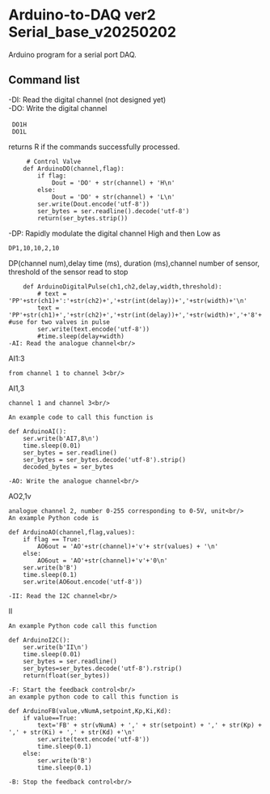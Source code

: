 # Arduino-to-DAQ ver2 Serial_base_v20250202<br/>

Arduino program for a serial port DAQ.  <br/>
## Command list<br/>
-DI: Read the digital channel (not designed yet)<br/>
-DO: Write the digital channel<br/>
```
 DO1H　　
 DO1L
```
 returns R if the commands successfully processed.<br/>

```
     # Control Valve    
    def ArduinoDO(channel,flag):
        if flag:
            Dout = 'DO' + str(channel) + 'H\n'   
        else:
            Dout = 'DO' + str(channel) + 'L\n'
        ser.write(Dout.encode('utf-8'))
        ser_bytes = ser.readline().decode('utf-8')
        return(ser_bytes.strip())

```
        
-DP: Rapidly modulate the digital channel High and then Low as<br/>
```
DP1,10,10,2,10
```
DP(channel num),delay time (ms), duration (ms),channel number of sensor, threshold of the sensor read to stop<br/>


```
    def ArduinoDigitalPulse(ch1,ch2,delay,width,threshold):
        # text = 'PP'+str(ch1)+':'+str(ch2)+','+str(int(delay))+','+str(width)+'\n'
        text = 'PP'+str(ch1)+','+str(ch2)+','+str(int(delay))+','+str(width)+','+'8'+','+str(int(threshold))+'\n' #use for two valves in pulse
        ser.write(text.encode('utf-8'))
        #time.sleep(delay+width)
-AI: Read the analogue channel<br/>
```
AI1:3
```
from channel 1 to channel 3<br/>
```
AI1,3
```
channel 1 and channel 3<br/>

An example code to call this function is

```
    def ArduinoAI():
        ser.write(b'AI7,8\n')
        time.sleep(0.01)
        ser_bytes = ser.readline()
        ser_bytes = ser_bytes.decode('utf-8').strip()
        decoded_bytes = ser_bytes
 
```       
-AO: Write the analogue channel<br/>
```
AO2,1v
```
analogue channel 2, number 0-255 corresponding to 0-5V, unit<br/>
An example Python code is 
```
    def ArduinoAO(channel,flag,values):
        if flag == True:
            AO6out = 'AO'+str(channel)+'v'+ str(values) + '\n'
        else:
            AO6out = 'AO'+str(channel)+'v'+'0\n'
        ser.write(b'B')
        time.sleep(0.1)
        ser.write(AO6out.encode('utf-8'))

```
-II: Read the I2C channel<br/>
```
II
```
An example Python code call this function

```
    def ArduinoI2C():
        ser.write(b'II\n')
        time.sleep(0.01)
        ser_bytes = ser.readline()
        ser_bytes=ser_bytes.decode('utf-8').rstrip()
        return(float(ser_bytes))

```
-F: Start the feedback control<br/>
an example python code to call this function is

```
    def ArduinoFB(value,vNumA,setpoint,Kp,Ki,Kd):
        if value==True:
            text='FB' + str(vNumA) + ',' + str(setpoint) + ',' + str(Kp) + ',' + str(Ki) + ',' + str(Kd) +'\n'
            ser.write(text.encode('utf-8'))
            time.sleep(0.1)
        else:
            ser.write(b'B')
            time.sleep(0.1)
            
```
-B: Stop the feedback control<br/>

